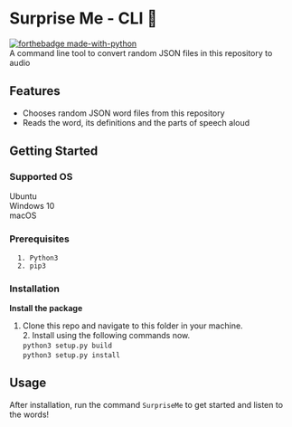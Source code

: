 # Surprise Me - CLI :musical_score:

[![forthebadge made-with-python](http://ForTheBadge.com/images/badges/made-with-python.svg)](https://www.python.org/)  
A command line tool to convert random JSON files in this repository to audio

## Features
* Chooses random JSON word files from this repository
* Reads the word, its definitions and the parts of speech aloud

## Getting Started

### Supported OS
Ubuntu  
Windows 10  
macOS  

### Prerequisites

```
  1. Python3
  2. pip3
```

### Installation

**Install the package**

1. Clone this repo and navigate to this folder in your machine.  
        2. Install using the following commands now.   
            `python3 setup.py build`  
            `python3 setup.py install` 
            
## Usage 

After installation, run the command ```SurpriseMe``` to get started and listen to the words!

